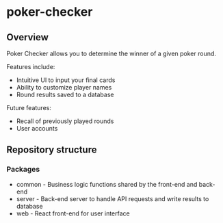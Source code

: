 # poker-checker

## Overview

Poker Checker allows you to determine the winner of a given poker round.

Features include:
* Intuitive UI to input your final cards
* Ability to customize player names
* Round results saved to a database

Future features:
* Recall of previously played rounds
* User accounts

## Repository structure

### Packages

- common - Business logic functions shared by the front-end and back-end
- server - Back-end server to handle API requests and write results to database
- web - React front-end for user interface
